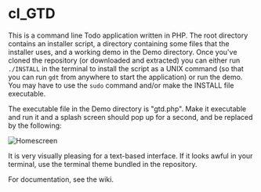 # cl_GTD

This is a command line Todo application written in PHP. The root directory contains an installer script, a directory containing some files that the installer uses, and a working demo in the Demo directory. Once you've cloned the repository (or downloaded and extracted) you can either run `./INSTALL` in the terminal to install the script as a UNIX command (so that you can run `gdt` from anywhere to start the application) or run the demo. You may have to use the `sudo` command and/or make the INSTALL file executable.

The executable file in the Demo directory is "gtd.php". Make it executable and run it and a splash screen should pop up for a second, and be replaced by the following: 

![Homescreen](http://www.imgjoe.com/x/homescreen.png)

It is very visually pleasing for a text-based interface. If it looks awful in your terminal, use the terminal theme bundled in the repository.

For documentation, see the wiki. 